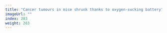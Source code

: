 ```yaml
---
title: "Cancer tumours in mice shrunk thanks to oxygen-sucking battery"
imageUrl: ""
index: 283
weight: 283
---
```

